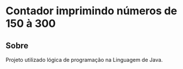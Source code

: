 <h1>Contador imprimindo números de 150 à 300</h1>

<h2>Sobre</h2>
<p>Projeto utilizado lógica de programação na Linguagem de Java.</p>
